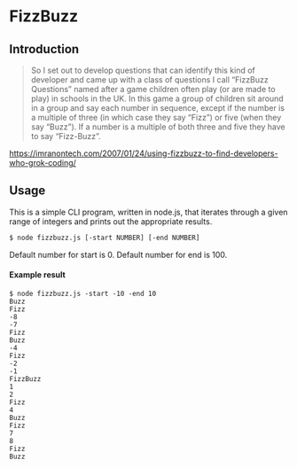 # FizzBuzz

## Introduction
>So I set out to develop questions that can identify this kind of developer and came up with a class of questions I call “FizzBuzz Questions” named after a game children often play (or are made to play) in schools in the UK.
>In this game a group of children sit around in a group and say each number in sequence, except if the number is a multiple of three (in which case they say “Fizz”) or five (when they say “Buzz”). If a number is a multiple of both three and five they have to say “Fizz-Buzz”.

https://imranontech.com/2007/01/24/using-fizzbuzz-to-find-developers-who-grok-coding/

## Usage
This is a simple CLI program, written in node.js, that iterates through a given range of integers and prints out the appropriate results.
```sh
$ node fizzbuzz.js [-start NUMBER] [-end NUMBER] 
```
Default number for start is 0.
Default number for end is 100.

#### Example result

```
$ node fizzbuzz.js -start -10 -end 10
Buzz
Fizz
-8
-7
Fizz
Buzz
-4
Fizz
-2
-1
FizzBuzz
1
2
Fizz
4
Buzz
Fizz
7
8
Fizz
Buzz
```